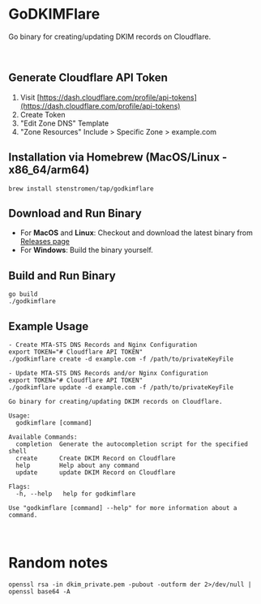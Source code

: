 # GoDKIMFlare

Go binary for creating/updating DKIM records on Cloudflare.

<br>

## Generate Cloudflare API Token
1. Visit [https://dash.cloudflare.com/profile/api-tokens](https://dash.cloudflare.com/profile/api-tokens)
2. Create Token
3. "Edit Zone DNS" Template
4. "Zone Resources" Include > Specific Zone > example.com

## Installation via Homebrew (MacOS/Linux - x86_64/arm64)
```
brew install stenstromen/tap/godkimflare
```
## Download and Run Binary
* For **MacOS** and **Linux**: Checkout and download the latest binary from [Releases page](https://github.com/Stenstromen/godkimflare/releases/latest/)
* For **Windows**: Build the binary yourself.

## Build and Run Binary
```
go build
./godkimflare
```

## Example Usage
```
- Create MTA-STS DNS Records and Nginx Configuration
export TOKEN="# Cloudflare API TOKEN"
./godkimflare create -d example.com -f /path/to/privateKeyFile

- Update MTA-STS DNS Records and/or Nginx Configuration
export TOKEN="# Cloudflare API TOKEN"
./godkimflare update -d example.com -f /path/to/privateKeyFile

Go binary for creating/updating DKIM records on Cloudflare.

Usage:
  godkimflare [command]

Available Commands:
  completion  Generate the autocompletion script for the specified shell
  create      Create DKIM Record on Cloudflare
  help        Help about any command
  update      update DKIM Record on Cloudflare

Flags:
  -h, --help   help for godkimflare

Use "godkimflare [command] --help" for more information about a command.
```

<br>

# Random notes

```
openssl rsa -in dkim_private.pem -pubout -outform der 2>/dev/null | openssl base64 -A
```